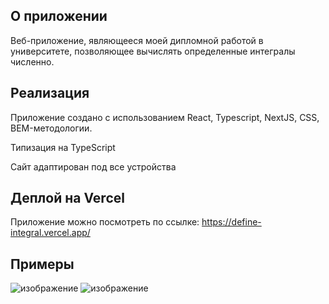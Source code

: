 ## О приложении

Веб-приложение, являющееся моей дипломной работой в университете, позволяющее вычислять определенные интегралы численно.

## Реализация

Приложение создано с использованием React, Typescript, NextJS, CSS, BEM-методологии.

Типизация на TypeScript

Сайт адаптирован под все устройства

## Деплой на Vercel

Приложение можно посмотреть по ссылке:
https://define-integral.vercel.app/

## Примеры

![изображение](https://github.com/Suyukee/define-integral/assets/39066019/c5546b2c-5c78-4aaa-93c3-825ff0f09d9c)
![изображение](https://github.com/Suyukee/define-integral/assets/39066019/954e6a8f-f4fc-4c20-8a7f-84e4cd196851)



